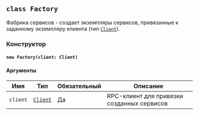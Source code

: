 ## `class Factory`

Фабрика сервисов - создает экземпляры сервисов, привязанные к заданному экземпляру клиента (тип [`Client`](#/api/electron-rpc-client/client)).

### Конструктор

#### `new Factory(client: Client)`

#### Аргументы

| Имя      | Тип                                          | Обязательный | Описание                                   |
| -------- | -------------------------------------------- | ------------ | ------------------------------------------ |
| `client` | [`Client`](#/api/electron-rpc-client/client) | Да           | RPC-клиент для привязки созданных сервисов |
